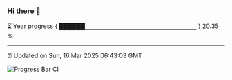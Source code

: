 ### Hi there 👋

⏳ Year progress { ██████▁▁▁▁▁▁▁▁▁▁▁▁▁▁▁▁▁▁▁▁▁▁▁▁ } 20.35 %

---

⏰ Updated on Sun, 16 Mar 2025 06:43:03 GMT

![Progress Bar CI](https://github.com/IshwaranRudhara/GIT-ACTION/workflows/Progress%20Bar%20CI/badge.svg)
